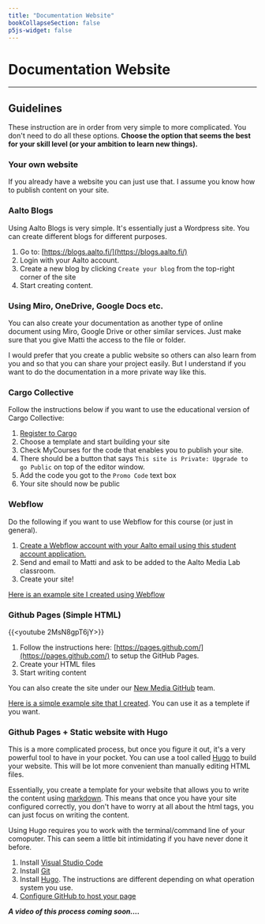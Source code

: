 ```yaml
---
title: "Documentation Website"
bookCollapseSection: false
p5js-widget: false
---
```


# Documentation Website

---

## Guidelines

These instruction are in order from very simple to more complicated. You don't need to do all these options. **Choose the option that seems the best for your skill level (or your ambition to learn new things).**

### Your own website

If you already have a website you can just use that. I assume you know how to publish content on your site.

### Aalto Blogs

Using Aalto Blogs is very simple. It's essentially just a Wordpress site. You can create different blogs for different purposes.

1. Go to: [https://blogs.aalto.fi/](https://blogs.aalto.fi/)
2. Login with your Aalto account.
3. Create a new blog by clicking ```Create your blog``` from the top-right corner of the site
4. Start creating content.

### Using Miro, OneDrive, Google Docs etc.

You can also create your documentation as another type of online document using Miro, Google Drive or other similar services. Just make sure that you give Matti the access to the file or folder.

I would prefer that you create a public website so others can also learn from you and so that you can share your project easily. But I understand if you want to do the documentation in a more private way like this.

### Cargo Collective

Follow the instructions below if you want to use the educational version of Cargo Collective:

1. [Register to Cargo](https://cargo.site/)
2. Choose a template and start building your site
3. Check MyCourses for the code that enables you to publish your site.
4. There should be a button that says ```This site is Private: Upgrade to go Public``` on top of the editor window.
5. Add the code you got to the ```Promo Code``` text box
6. Your site should now be public

### Webflow

Do the following if you want to use Webflow for this course (or just in general).

1. [Create a Webflow account with your Aalto email using this student account application.](https://webflow.com/for/classroom)
2. Send and email to Matti and ask to be added to the Aalto Media Lab classroom. 
3. Create your site!

[Here is an example site I created using Webflow](https://aalto-physical-computing-example.webflow.io/)

### Github Pages (Simple HTML)

{{<youtube 2MsN8gpT6jY>}}

1. Follow the instructions here: [https://pages.github.com/](https://pages.github.com/) to setup the GitHub Pages.
2. Create your HTML files
3. Start writing content

You can also create the site under our [New Media GitHub](https://github.com/aaltonewmedia) team.

[Here is a simple example site that I created](https://github.com/aaltonewmedia/physcomp-example-site-html). You can use it as a templete if you want.

### Github Pages + Static website with Hugo

This is a more complicated process, but once you figure it out, it's a very powerful tool to have in your pocket. You can use a tool called [Hugo](https://gohugo.io/) to build your website. This will be lot more convenient than manually editing HTML files.

Essentially, you create a template for your website that allows you to write the content using [markdown](https://www.markdownguide.org/). This means that once you have your site configured correctly, you don't have to worry at all about the html tags, you can just focus on writing the content.

Using Hugo requires you to work with the terminal/command line of your comoputer. This can seem a little bit intimidating if you have never done it before.

1. Install [Visual Studio Code](https://code.visualstudio.com/)
2. Install [Git](https://git-scm.com/)
3. Install [Hugo](https://gohugo.io/getting-started/quick-start/). The instructions are different depending on what operation system you use.
4. [Configure GitHub to host your page](https://gohugo.io/hosting-and-deployment/hosting-on-github/)

***A video of this process coming soon....***
